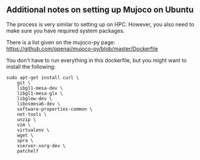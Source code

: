 ## Additional notes on setting up Mujoco on Ubuntu
The process is very similar to setting up on HPC. However, you also need to make sure you have required system packages.

There is a list given on the mujoco-py page: 
https://github.com/openai/mujoco-py/blob/master/Dockerfile

You don't have to run everything in this dockerfile, but you might want to install the following:

```
sudo apt-get install curl \
    git \
    libgl1-mesa-dev \
    libgl1-mesa-glx \
    libglew-dev \
    libosmesa6-dev \
    software-properties-common \
    net-tools \
    unzip \
    vim \
    virtualenv \
    wget \
    xpra \
    xserver-xorg-dev \
    patchelf
```
